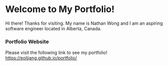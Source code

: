 # Welcome to My Portfolio!
Hi there! Thanks for visiting. My name is Nathan Wong and I am an aspiring software engineer located in Alberta, Canada.

### Portfolio Website
Please visit the following link to see my portfolio!
https://eoljjang.github.io/portfolio/

